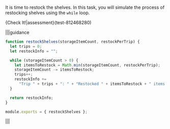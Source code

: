It is time to restock the shelves. In this task, you will simulate the process of restocking shelves using the `while` loop.

{Check It!|assessment}(test-812468280)

|||guidance

```js
function restockShelves(storageItemCount, restockPerTrip) {
  let trips = 0;
  let restockInfo = "";

  while (storageItemCount > 0) {
    let itemsToRestock = Math.min(storageItemCount, restockPerTrip);
    storageItemCount -= itemsToRestock;
    trips++;
    restockInfo +=
      "Trip " + trips + ": " + "Restocked " + itemsToRestock + " items.";
  }

  return restockInfo;
}

module.exports = { restockShelves };
```

|||
